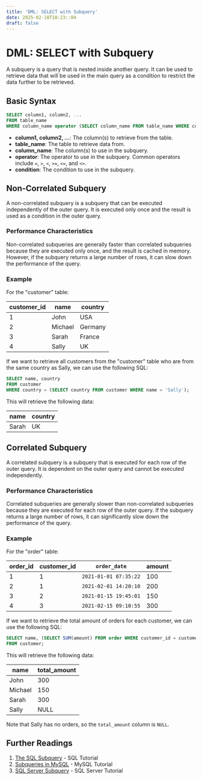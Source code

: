 ```yaml
---
title: 'DML: SELECT with Subquery'
date: 2025-02-18T18:23::04
draft: false
---
```


# DML: SELECT with Subquery

A subquery is a query that is nested inside another query. It can be used to retrieve data that will be used in the main query as a condition to restrict the data further to be retrieved.

## Basic Syntax

```sql
SELECT column1, column2, ...
FROM table_name
WHERE column_name operator (SELECT column_name FROM table_name WHERE condition);
```

- **column1, column2, ...**: The column(s) to retrieve from the table.
- **table_name**: The table to retrieve data from.
- **column_name**: The column(s) to use in the subquery.
- **operator**: The operator to use in the subquery. Common operators include `=`, `>`, `<`, `>=`, `<=`, and `<>`.
- **condition**: The condition to use in the subquery.

## Non-Correlated Subquery

A non-correlated subquery is a subquery that can be executed independently of the outer query. It is executed only once and the result is used as a condition in the outer query.

### Performance Characteristics

Non-correlated subqueries are generally faster than correlated subqueries because they are executed only once, and the result is cached in memory. However, if the subquery returns a large number of rows, it can slow down the performance of the query.

### Example

For the "customer" table:

| customer_id | name    | country |
| ----------- | ------- | ------- |
| 1           | John    | USA     |
| 2           | Michael | Germany |
| 3           | Sarah   | France  |
| 4           | Sally   | UK      |

If we want to retrieve all customers from the "customer" table who are from the same country as Sally, we can use the following SQL:

```sql
SELECT name, country
FROM customer
WHERE country = (SELECT country FROM customer WHERE name = 'Sally');
```

This will retrieve the following data:

| name  | country |
| ----- | ------- |
| Sarah | UK      |

## Correlated Subquery

A correlated subquery is a subquery that is executed for each row of the outer query. It is dependent on the outer query and cannot be executed independently.

### Performance Characteristics

Correlated subqueries are generally slower than non-correlated subqueries because they are executed for each row of the outer query. If the subquery returns a large number of rows, it can significantly slow down the performance of the query.

### Example

For the "order" table:

| order_id | customer_id | `order_date`          | amount |
| -------- | ----------- | --------------------- | ------ |
| 1        | 1           | `2021-01-01 07:35:22` | 100    |
| 2        | 1           | `2021-02-01 14:20:10` | 200    |
| 3        | 2           | `2021-01-15 19:45:01` | 150    |
| 4        | 3           | `2021-02-15 09:10:55` | 300    |

If we want to retrieve the total amount of orders for each customer, we can use the following SQL:

```sql
SELECT name, (SELECT SUM(amount) FROM order WHERE customer_id = customer.customer_id) AS total_amount
FROM customer;
```

This will retrieve the following data:

| name    | total_amount |
| ------- | ------------ |
| John    | 300          |
| Michael | 150          |
| Sarah   | 300          |
| Sally   | NULL         |

Note that Sally has no orders, so the `total_amount` column is `NULL`.

## Further Readings

1. [The SQL Subquery](https://www.sqltutorial.org/sql-subquery/) - SQL Tutorial
2. [Subqueries in MySQL](https://www.mysqltutorial.org/mysql-subquery/) - MySQL Tutorial
3. [SQL Server Subquery](https://www.sqlservertutorial.net/sql-server-basics/sql-server-subquery/) - SQL Server Tutorial
